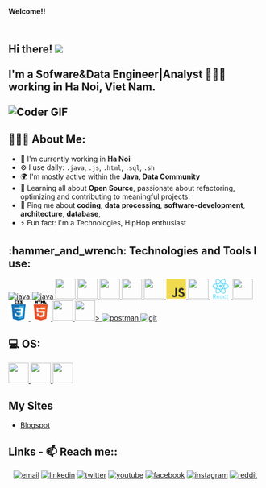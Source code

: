 <!-- <p align="center">
  <img src="https://github.com/matyo91/matyo91/raw/main/assets/github.gif" alt="Hi, I'm Nguyen Thanh  👋 I'm a 🚀 Software Engineer 🚀 I ❤️ Happy Hardcore ❤️">
</p> -->

#### Welcome!!

<h2 align="left">
 <abc>
  <br>Hi there! <img src="https://user-images.githubusercontent.com/42378118/110234147-e3259600-7f4e-11eb-95be-0c4047144dea.gif" width="30"><br>
  <br> I'm a Sofware&Data Engineer|Analyst 👨🏻‍💻  working in Ha Noi, Viet Nam.<br>
  <br>
    <img src="https://media.giphy.com/media/SWoSkN6DxTszqIKEqv/giphy.gif" alt="Coder GIF" width="500">
 </abc>
</h2> 

<h2 align="left">👨🏻‍💻 About Me:</h2>

- 🏢 I'm currently working in **Ha Noi**
- ⚙️ I use daily: `.java`, `.js`, `.html`, `.sql`, `.sh`
- 🌍 I'm mostly active within the **Java, Data Community** 
- 🌱 Learning all about **Open Source**, passionate about refactoring, optimizing and contributing to meaningful projects.
- 💬 Ping me about **coding**, **data processing**, **software-development**, **architecture**, **database**, 
- ⚡️ Fun fact: I'm a Technologies, HipHop enthusiast
<h2 align="left">:hammer_and_wrench: Technologies and Tools I use:</h2>
<p align="left">
    <a href="https://www.java.com/" target="_blank"> <img src="https://cdn.jsdelivr.net/gh/devicons/devicon/icons/java/java-original-wordmark.svg" alt="java" width="40" height="40"/> </a>
    <a href="https://spring.io/" target="_blank"> <img src="https://cdn.jsdelivr.net/gh/devicons/devicon/icons/spring/spring-original.svg" alt="java" width="40" height="40"/> </a>
    <a href="https://tomcat.apache.org/" tager="_blank"> <img  src="https://cdn.jsdelivr.net/gh/devicons/devicon/icons/tomcat/tomcat-original-wordmark.svg" alt="" width="40" height="40"/> </a>
    <a href="https://www.oracle.com/database/" target="_blank"> <img src="https://cdn.jsdelivr.net/gh/devicons/devicon/icons/oracle/oracle-original.svg" alt="" width = "40" height ="40"/> </a>
    <a href="https://www.mysql.com/" target="_blank"> <img src="https://cdn.jsdelivr.net/gh/devicons/devicon/icons/mysql/mysql-original-wordmark.svg" alt="" width = "40" height ="40"/> </a>
    <a href="https://kafka.apache.org/" target="_blank"> <img src="https://cdn.jsdelivr.net/gh/devicons/devicon/icons/apachekafka/apachekafka-original-wordmark.svg" alt="" width = "40" height ="40"/> </a>
    <a href="https://redis.io/" target="_blank"> <img src="https://cdn.jsdelivr.net/gh/devicons/devicon/icons/redis/redis-original-wordmark.svg" alt="" width = "40" height ="40"/> </a>
    <a href="https://developer.mozilla.org/en-US/docs/Web/JavaScript" target="_blank"> <img src="https://raw.githubusercontent.com/devicons/devicon/master/icons/javascript/javascript-original.svg" alt="javascript" width="40" height="40"/> </a>
    <a href="https://jquery.com/" target="_blank"> <img src="https://cdn.jsdelivr.net/gh/devicons/devicon/icons/jquery/jquery-original-wordmark.svg" alt="" width = "40" height ="40"/> </a>
    <a href="https://reactjs.org/" target="_blank"> <img src="https://raw.githubusercontent.com/devicons/devicon/master/icons/react/react-original-wordmark.svg" alt="react" width="40" height="40"/> </a>
    <a href="https://getbootstrap.com/" tager="_blank"> <img src="https://cdn.jsdelivr.net/gh/devicons/devicon/icons/bootstrap/bootstrap-original-wordmark.svg" alt="" width="40" height="40"/> </a>
    <a href="https://www.w3schools.com/css/" target="_blank"> <img src="https://raw.githubusercontent.com/devicons/devicon/master/icons/css3/css3-original-wordmark.svg" alt="css3" width="40" height="40"/> </a>
    <a href="https://www.w3.org/html/" target="_blank"> <img src="https://raw.githubusercontent.com/devicons/devicon/master/icons/html5/html5-original-wordmark.svg" alt="html5" width="40" height="40"/> </a>
    <a href="https://jira.atlassian.com/" tager="_blank"> <img src="https://cdn.jsdelivr.net/gh/devicons/devicon/icons/jira/jira-original-wordmark.svg" alt="" width="40" height="40"/> </a>
    <a href="https://www.jetbrains.com/idea/" target="_blank"> <img src="https://cdn.jsdelivr.net/gh/devicons/devicon/icons/intellij/intellij-original-wordmark.svg" alt="" width = "40" height ="40"/>> </a>
    <a href="https://www.postman.com/" target="_blank"> <img src="https://www.vectorlogo.zone/logos/getpostman/getpostman-icon.svg" alt="postman" width="40" height="40"/> </a>
    <a href="https://git-scm.com/" target="_blnk"> <img src="https://www.vectorlogo.zone/logos/git-scm/git-scm-icon.svg" alt="git" width="40" height="40"/> </a>
</p>
<h2 align="left">💻 OS:</h2>
    <a href="https://www.linux.org/" tager="_blank"> <img src="https://cdn.jsdelivr.net/gh/devicons/devicon/icons/linux/linux-original.svg" alt="" width="40" height="40"/> </a>
    <a href="https://www.apple.com/macos/" tager="_blank"> <img src="https://www.apple.com/ac/structured-data/images/knowledge_graph_logo.png" alt="" width="40" height="40"/> </a>
    <a href="https://www.microsoft.com/vi-vn/windows" tager="_blank"> <img src="https://cdn.jsdelivr.net/gh/devicons/devicon/icons/windows8/windows8-original.svg" alt="" width="40" height="40"/> </a>


## My Sites

<!-- BLOG-POST-LIST:START -->

- [Blogspot](https://nguyenthanhjt.blogspot.com/)
<!-- BLOG-POST-LIST:END -->

## Links -  📫 Reach me::

<p align="center">
  <a href="mailto:nguyenthanhjt@gmail.com"><img src="https://img.icons8.com/color/96/000000/gmail.png" alt="email"/></a>
  <a href="https://www.linkedin.com/in/thanh-bui-nguyen-802314158/"><img src="https://img.icons8.com/color/96/000000/linkedin.png" alt="linkedin"/></a>
  <a href="https://twitter.com/NguyenThanh_JT"><img src="https://img.icons8.com/color/96/000000/twitter-squared.png" alt="twitter"/></a>
  <a href="https://www.youtube.com/channel/UCRfv47_xgYq3rTa-hvnN6lQ"><img src="https://img.icons8.com/color/96/000000/youtube.png" alt="youtube"/></a>
  <a href="https://www.facebook.com/nguyenthanhjt"><img src="https://img.icons8.com/color/96/000000/facebook.png" alt="facebook"/></a>
  <a href="https://www.instagram.com/nguyenthanhjtt"><img src="https://img.icons8.com/color/96/000000/instagram-new.png" alt="instagram"/></a>
  <a href="https://www.reddit.com/user/nguyenthanhjt"><img src="https://img.icons8.com/color/96/000000/reddit.png" alt="reddit"/></a>
  <!-- <a href="https://stackoverflow.com/users/4027349/mathieu-ledru"><img src="https://img.icons8.com/color/96/000000/stackoverflow.png" alt="stackoverflow"/></a> -->
  <!-- <a href="mailto:Matyo#2285"><img src="https://img.icons8.com/color/96/000000/battle-net.png" alt="battle.net"/></a> -->
</p>
